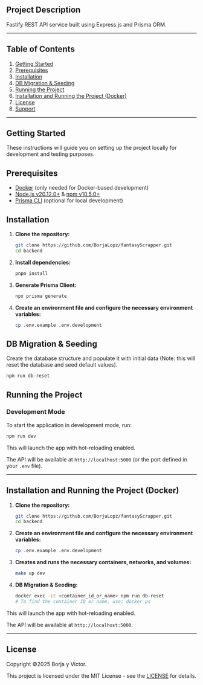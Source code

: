## Project Description

Fastify REST API service built using Express.js and Prisma ORM.

---

## Table of Contents

1. [Getting Started](#getting-started)
2. [Prerequisites](#prerequisites)
3. [Installation](#installation)
4. [DB Migration & Seeding](#db-migration--seeding)
5. [Running the Project](#running-the-project)
6. [Installation and Running the Project (Docker)](#installation-and-running-the-project-docker)
7. [License](#license)
8. [Support](#support)

---

## Getting Started

These instructions will guide you on setting up the project locally for development and testing purposes.

## Prerequisites

- [Docker](https://docs.docker.com/get-docker/) (only needed for Docker-based development)
- [Node.js v20.12.0+](https://nodejs.org/) & [npm v10.5.0+](https://www.npmjs.com/)
- [Prisma CLI](https://www.prisma.io/docs/getting-started) (optional for local development)

## Installation

1. **Clone the repository:**

   ```bash
   git clone https://github.com/BorjaLopz/fantasyScrapper.git
   cd backend
   ```

2. **Install dependencies:**

   ```bash
   pnpm install
   ```

3. **Generate Prisma Client:**

   ```bash
   npx prisma generate
   ```

4. **Create an environment file and configure the necessary environment variables:**
   ```bash
   cp .env.example .env.development
   ```

## DB Migration & Seeding

Create the database structure and populate it with initial data (Note: this will reset the database and seed default values).

```bash
npm run db-reset
```

## Running the Project

### Development Mode

To start the application in development mode, run:

```bash
npm run dev
```

This will launch the app with hot-reloading enabled.

The API will be available at `http://localhost:5000` (or the port defined in your `.env` file).

---

## Installation and Running the Project (Docker)

1. **Clone the repository:**

   ```bash
   git clone https://github.com/BorjaLopz/fantasyScrapper.git
   cd backend
   ```

2. **Create an environment file and configure the necessary environment variables:**

   ```bash
   cp .env.example .env.development
   ```

3. **Creates and runs the necessary containers, networks, and volumes:**

   ```bash
   make up dev
   ```

4. **DB Migration & Seeding:**

   ```bash
   docker exec -it <container_id_or_name> npm run db-reset
   # To find the container ID or name, use: docker ps
   ```

This will launch the app with hot-reloading enabled.

The API will be available at `http://localhost:5000`.

---

## License

Copyright ©2025 Borja y Víctor.

This project is licensed under the MIT License - see the [LICENSE](https://choosealicense.com/licenses/mit/) for details.
